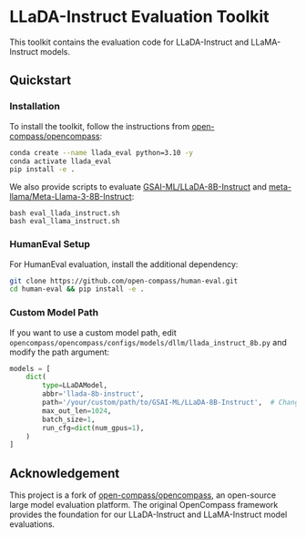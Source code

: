 # LLaDA-Instruct Evaluation Toolkit
This toolkit contains the evaluation code for LLaDA-Instruct and LLaMA-Instruct models.

## Quickstart

### Installation
To install the toolkit, follow the instructions from [open-compass/opencompass](https://github.com/open-compass/opencompass):
```bash
conda create --name llada_eval python=3.10 -y
conda activate llada_eval
pip install -e .
```

We also provide scripts to evaluate [GSAI-ML/LLaDA-8B-Instruct](https://hf-mirror.com/GSAI-ML/LLaDA-8B-Instruct/tree/main) and [meta-llama/Meta-Llama-3-8B-Instruct](https://hf-mirror.com/meta-llama/Meta-Llama-3-8B-Instruct):
```
bash eval_llada_instruct.sh
bash eval_llama_instruct.sh
```

### HumanEval Setup
For HumanEval evaluation, install the additional dependency:
```bash
git clone https://github.com/open-compass/human-eval.git
cd human-eval && pip install -e .
```

### Custom Model Path
If you want to use a custom model path, edit `opencompass/opencompass/configs/models/dllm/llada_instruct_8b.py` and modify the path argument:
```python
models = [
    dict(
        type=LLaDAModel,
        abbr='llada-8b-instruct',
        path='/your/custom/path/to/GSAI-ML/LLaDA-8B-Instruct',  # Change this path
        max_out_len=1024,
        batch_size=1,
        run_cfg=dict(num_gpus=1),
    )
]

```
## Acknowledgement
This project is a fork of [open-compass/opencompass](https://github.com/open-compass/opencompass), an open-source large model evaluation platform. The original OpenCompass framework provides the foundation for our LLaDA-Instruct and LLaMA-Instruct model evaluations.